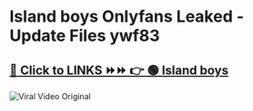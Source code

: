 
 # Island boys Onlyfans Leaked - Update Files ywf83

## <h2><a href="https://clipsfans.com/Island_boys&ref=git">🔗 Click to LINKS ⏩⏩ 👉 🟢 Island boys </a></h2>

<a href="https://clipsfans.com/Island_boys&ref=git" rel="nofollow" data-target="animated-image.originalLink"><img src="https://i.ibb.co.com/xMMVF88/686577567.gif" alt="Viral Video Original" style="max-width: 100%; display: inline-block;" data-target="animated-image.originalImage"></a>

